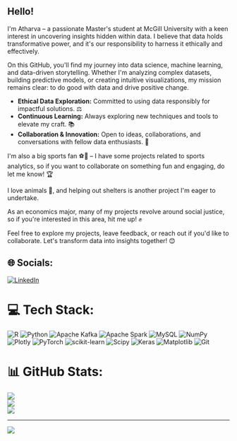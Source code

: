 ## Hello!

I'm Atharva – a passionate Master's student at McGill University with a keen interest in uncovering insights hidden within data. I believe that data holds transformative power, and it's our responsibility to harness it ethically and effectively. <br/>

On this GitHub, you'll find my journey into data science, machine learning, and data-driven storytelling. Whether I'm analyzing complex datasets, building predictive models, or creating intuitive visualizations, my mission remains clear: to do good with data and drive positive change. <br/>

- **Ethical Data Exploration:** Committed to using data responsibly for impactful solutions. ⚖️  
- **Continuous Learning:** Always exploring new techniques and tools to elevate my craft. 📚  
- **Collaboration & Innovation:** Open to ideas, collaborations, and conversations with fellow data enthusiasts. 🤝  

I'm also a big sports fan ⚽🏀 – I have some projects related to sports analytics, so if you want to collaborate on something fun and engaging, do let me know! 🏆 <br/>

I love animals 🐾, and helping out shelters is another project I'm eager to undertake. <br/>

As an economics major, many of my projects revolve around social justice, so if you're interested in this area, hit me up! ✊ <br/>

Feel free to explore my projects, leave feedback, or reach out if you'd like to collaborate. Let's transform data into insights together! 😊

## 🌐 Socials:
[![LinkedIn](https://img.shields.io/badge/LinkedIn-%230077B5.svg?logo=linkedin&logoColor=white)](https://linkedin.com/in/atharvavyas01) 

# 💻 Tech Stack:
![R](https://img.shields.io/badge/r-%23276DC3.svg?style=for-the-badge&logo=r&logoColor=white) ![Python](https://img.shields.io/badge/python-3670A0?style=for-the-badge&logo=python&logoColor=ffdd54) ![Apache Kafka](https://img.shields.io/badge/Apache%20Kafka-000?style=for-the-badge&logo=apachekafka) ![Apache Spark](https://img.shields.io/badge/Apache%20Spark-FDEE21?style=for-the-badge&logo=apachespark&logoColor=black) ![MySQL](https://img.shields.io/badge/mysql-4479A1.svg?style=for-the-badge&logo=mysql&logoColor=white) ![NumPy](https://img.shields.io/badge/numpy-%23013243.svg?style=for-the-badge&logo=numpy&logoColor=white) ![Plotly](https://img.shields.io/badge/Plotly-%233F4F75.svg?style=for-the-badge&logo=plotly&logoColor=white) ![PyTorch](https://img.shields.io/badge/PyTorch-%23EE4C2C.svg?style=for-the-badge&logo=PyTorch&logoColor=white) ![scikit-learn](https://img.shields.io/badge/scikit--learn-%23F7931E.svg?style=for-the-badge&logo=scikit-learn&logoColor=white) ![Scipy](https://img.shields.io/badge/SciPy-%230C55A5.svg?style=for-the-badge&logo=scipy&logoColor=%white) ![Keras](https://img.shields.io/badge/Keras-%23D00000.svg?style=for-the-badge&logo=Keras&logoColor=white) ![Matplotlib](https://img.shields.io/badge/Matplotlib-%23ffffff.svg?style=for-the-badge&logo=Matplotlib&logoColor=black) ![Git](https://img.shields.io/badge/git-%23F05033.svg?style=for-the-badge&logo=git&logoColor=white)
# 📊 GitHub Stats:
![](https://github-readme-stats.vercel.app/api?username=atharvavyas1&theme=dark&hide_border=false&include_all_commits=true&count_private=true)<br/>
![](https://nirzak-streak-stats.vercel.app/?user=atharvavyas1&theme=dark&hide_border=false)<br/>
![](https://github-readme-stats.vercel.app/api/top-langs/?username=atharvavyas1&theme=dark&hide_border=false&include_all_commits=true&count_private=true&layout=compact)

---
[![](https://visitcount.itsvg.in/api?id=atharvavyas1&icon=0&color=0)](https://visitcount.itsvg.in)

<!-- Proudly created with GPRM ( https://gprm.itsvg.in ) -->
